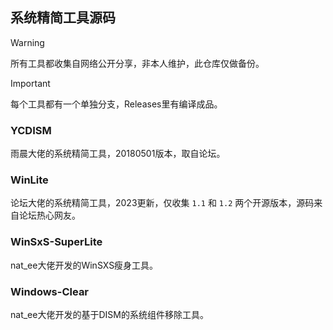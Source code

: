 ## 系统精简工具源码

> [!WARNING]
>
> 所有工具都收集自网络公开分享，非本人维护，此仓库仅做备份。

> [!IMPORTANT]
>
> 每个工具都有一个单独分支，Releases里有编译成品。

### YCDISM

雨晨大佬的系统精简工具，20180501版本，取自论坛。

### WinLite

论坛大佬的系统精简工具，2023更新，仅收集 `1.1` 和 `1.2` 两个开源版本，源码来自论坛热心网友。

### WinSxS-SuperLite

nat_ee大佬开发的WinSXS瘦身工具。

### Windows-Clear

nat_ee大佬开发的基于DISM的系统组件移除工具。